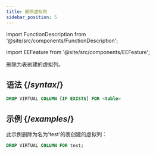 ```yaml
---
title: 删除虚拟列
sidebar_position: 5
---
```


import FunctionDescription from '@site/src/components/FunctionDescription';

<FunctionDescription description="引入或更新版本：v1.2.271"/>

import EEFeature from '@site/src/components/EEFeature';

<EEFeature featureName='虚拟列'/>

删除为表创建的虚拟列。

## 语法 {/*syntax*/}

```sql
DROP VIRTUAL COLUMN [IF EXISTS] FOR <table>
```

## 示例 {/*examples*/}

此示例删除为名为'test'的表创建的虚拟列：

```sql
DROP VIRTUAL COLUMN FOR test;
```